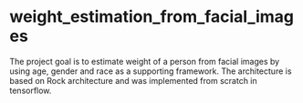 # weight_estimation_from_facial_images

The project goal is to estimate weight of a person from facial images by using age, gender and race as a supporting framework. The architecture is based on Rock architecture and was implemented from scratch in tensorflow.
